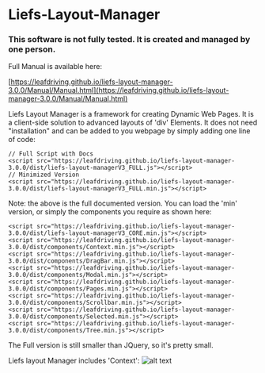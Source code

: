 # Liefs-Layout-Manager


### This software is not fully tested.  It is created and managed by one person.

Full Manual is available here:

[https://leafdriving.github.io/liefs-layout-manager-3.0.0/Manual/Manual.html](https://leafdriving.github.io/liefs-layout-manager-3.0.0/Manual/Manual.html)

Liefs Layout Manager is a framework for creating Dynamic Web Pages.  It is a client-side solution to advanced layouts of 'div' Elements.  It does not need "installation" and can be added to you webpage by simply adding one line of code:
```
// Full Script with Docs
<script src="https://leafdriving.github.io/liefs-layout-manager-3.0.0/dist/liefs-layout-managerV3_FULL.js"></script>
// Minimized Version
<script src="https://leafdriving.github.io/liefs-layout-manager-3.0.0/dist/liefs-layout-managerV3_FULL.min.js"></script>
```
Note: the above is the full documented version.  You can load the 'min' version, or simply the components you require as shown here:
```
<script src="https://leafdriving.github.io/liefs-layout-manager-3.0.0/dist/liefs-layout-managerV3_CORE.min.js"></script>
<script src="https://leafdriving.github.io/liefs-layout-manager-3.0.0/dist/components/Context.min.js"></script>
<script src="https://leafdriving.github.io/liefs-layout-manager-3.0.0/dist/components/DragBar.min.js"></script>
<script src="https://leafdriving.github.io/liefs-layout-manager-3.0.0/dist/components/Modal.min.js"></script>
<script src="https://leafdriving.github.io/liefs-layout-manager-3.0.0/dist/components/Pages.min.js"></script>
<script src="https://leafdriving.github.io/liefs-layout-manager-3.0.0/dist/components/Scrollbar.min.js"></script>
<script src="https://leafdriving.github.io/liefs-layout-manager-3.0.0/dist/components/Selected.min.js"></script>
<script src="https://leafdriving.github.io/liefs-layout-manager-3.0.0/dist/components/Tree.min.js"></script>
```
The Full version is still smaller than JQuery, so it's pretty small.

Liefs layout Manager includes 'Context':
![alt text](https://leafdriving.github.io/liefs-layout-manager-3.0.0/Manual/images/Context.png "Logo Title Text 1")


